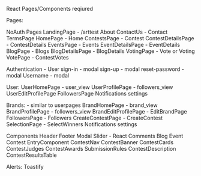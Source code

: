 React Pages/Components reqiured

Pages:

NoAuth Pages
LandingPage - /arttest
About
ContactUs - Contact
TermsPage
HomePage - Home
ContestsPage - Contest
ContestDetailsPage - ContestDetails
EventsPage - Events
EventDetailsPage - EventDetails
BlogPage - Blogs
BlogDetailsPage - BlogDetails
VotingPage - Vote or Voting
VotePage - ContestVotes

Authentication - User
sign-in - modal
sign-up - modal
reset-password - modal
Username - modal

User:
UserHomePage - user_view
UserProfilePage - followers_view
UserEditProfilePage
FollowersPage
Notifications 
settings

Brands: - similar to userpages
BrandHomePage - brand_view
BrandProfilePage - followers_view
BrandEditProfilePage - EditBrandPage
FollowersPage - Followers
CreateContestPage - CreateContest
SelectionPage - SelectWinners
Notifications 
settings






Components
Header
Footer
Modal
Slider - React
Comments
Blog
Event
Contest
EntryComponent
ContestNav
ContestBanner
ContestCards
ContestJudges
ContestAwards
SubmissionRules
ContestDescription
ContestResultsTable

Alerts:
Toastify
